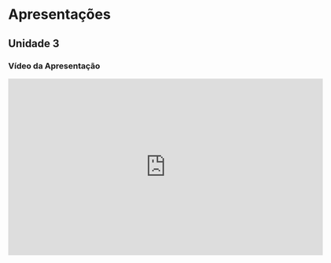 # Apresentações

## Unidade 3

### Vídeo da Apresentação

<div align="center">
   <iframe src="https://unbbr.sharepoint.com/sites/RequisitosdeSoftware-2024.2/_layouts/15/embed.aspx?UniqueId=453c7f8c-ee17-4014-9b11-8854309e25d2&embed=%7B%22ust%22%3Atrue%2C%22hv%22%3A%22CopyEmbedCode%22%7D&referrer=StreamWebApp&referrerScenario=EmbedDialog.Create" width="640" height="360" frameborder="0" scrolling="no" allowfullscreen title="Alinhamento do Projeto - Dida's Bistrô-20241217_000336-Gravação de Reunião.mp4"></iframe>
</div>
